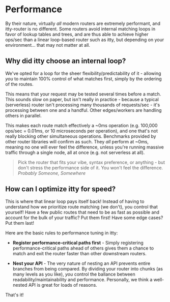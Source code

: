 # Performance

By their nature, virtually *all* modern routers are extremely performant, and itty-router is no different.  Some routers avoid internal matching loops in favor of lookup tables and trees, and are thus able to achieve higher ops/sec than a linear loop-based router such as itty, but depending on your environment... that may not matter at all.  

## Why did itty choose an internal loop?

We've opted for a loop for the sheer flexibility/predictability of it - allowing *you* to maintain 100% control of what matches first, simply by the ordering of the routes.  

This means that your request may be tested several times before a match.  This sounds slow on paper, but isn't really in practice - because a typical (serverless) router isn't processing many thousands of requests/sec - it's processing between one and a handful.  Other edges/workers are handling others in parallel.

This makes each route match effectively a ~0ms operation (e.g. 100,000 ops/sec = 0.01ms, or 10 microseconds per operation), and one that's not really blocking other simultaneous operations.  Benchmarks provided by other router libraries will confirm as such.  They *all* perform at ~0ms, meaning no one will ever feel the difference, unless you're running massive traffic through a single node, all at once (e.g. not serverless at all).

> Pick the router that fits your vibe, syntax preference, or anything - but don't stress the performance side of it. You won't feel the difference. <cite>Probably Someone, Somewhere</cite>

## How can I optimize itty for speed?

This is where that linear loop pays itself back! Instead of having to understand how we prioritize route matching (we don't), you control that yourself!  Have a few public routes that need to be as fast as possible and account for the bulk of your traffic?  Put them first!  Have some edge cases?  Put them last!

Here are the basic rules to performance tuning in itty:

- **Register performance-critical paths first** - Simply registering performance-critical paths ahead of others gives them a chance to match and exit the router faster than other downstream routers.

- **Nest your API** - The very nature of nesting an API prevents entire branches from being compared.  By dividing your router into chunks (as many levels as you like), *you* control the ballance between readability/maintainability and performance. Personally, we think a well-nested API is great for loads of reasons.

That's it!
